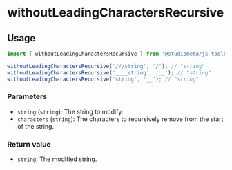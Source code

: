 # withoutLeadingCharactersRecursive

## Usage

```js twoslash
import { withoutLeadingCharactersRecursive } from '@studiometa/js-toolkit/utils';

withoutLeadingCharactersRecursive('///string', '/'); // "string"
withoutLeadingCharactersRecursive('____string', '__'); // "string"
withoutLeadingCharactersRecursive('string', '__'); // "string"
```

### Parameters

- `string` (`string`): The string to modify.
- `characters` (`string`): The characters to recursively remove from the start of the string.

### Return value

- `string`: The modified string.
